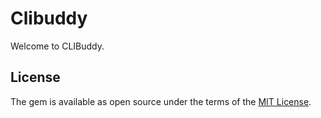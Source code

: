 # Clibuddy

Welcome to CLIBuddy.

## License

The gem is available as open source under the terms of the [MIT License](https://opensource.org/licenses/MIT).


